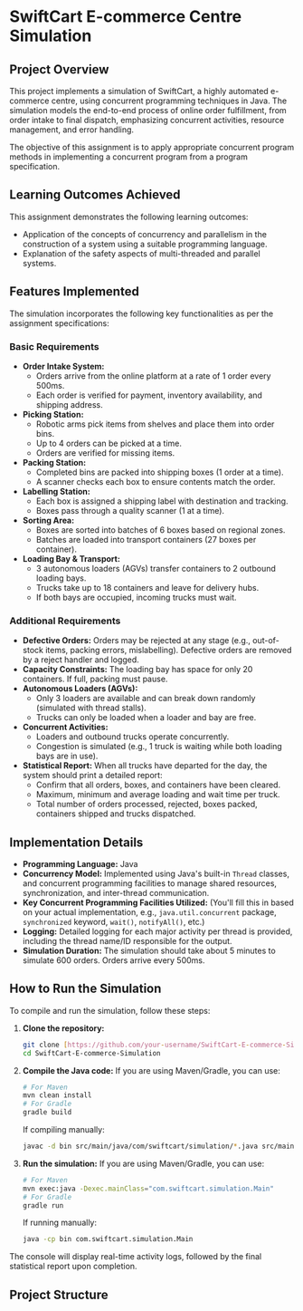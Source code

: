# SwiftCart E-commerce Centre Simulation

## Project Overview

This project implements a simulation of SwiftCart, a highly automated e-commerce centre, using concurrent programming techniques in Java. The simulation models the end-to-end process of online order fulfillment, from order intake to final dispatch, emphasizing concurrent activities, resource management, and error handling.

The objective of this assignment is to apply appropriate concurrent program methods in implementing a concurrent program from a program specification.

## Learning Outcomes Achieved

This assignment demonstrates the following learning outcomes:

* Application of the concepts of concurrency and parallelism in the construction of a system using a suitable programming language.
* Explanation of the safety aspects of multi-threaded and parallel systems.

## Features Implemented

The simulation incorporates the following key functionalities as per the assignment specifications:

### Basic Requirements

* **Order Intake System:**
    * Orders arrive from the online platform at a rate of 1 order every 500ms.
    * Each order is verified for payment, inventory availability, and shipping address.
* **Picking Station:**
    * Robotic arms pick items from shelves and place them into order bins.
    * Up to 4 orders can be picked at a time.
    * Orders are verified for missing items.
* **Packing Station:**
    * Completed bins are packed into shipping boxes (1 order at a time).
    * A scanner checks each box to ensure contents match the order.
* **Labelling Station:**
    * Each box is assigned a shipping label with destination and tracking.
    * Boxes pass through a quality scanner (1 at a time).
* **Sorting Area:**
    * Boxes are sorted into batches of 6 boxes based on regional zones.
    * Batches are loaded into transport containers (27 boxes per container).
* **Loading Bay & Transport:**
    * 3 autonomous loaders (AGVs) transfer containers to 2 outbound loading bays.
    * Trucks take up to 18 containers and leave for delivery hubs.
    * If both bays are occupied, incoming trucks must wait.

### Additional Requirements

* **Defective Orders:** Orders may be rejected at any stage (e.g., out-of-stock items, packing errors, mislabelling). Defective orders are removed by a reject handler and logged.
* **Capacity Constraints:** The loading bay has space for only 20 containers. If full, packing must pause.
* **Autonomous Loaders (AGVs):**
    * Only 3 loaders are available and can break down randomly (simulated with thread stalls).
    * Trucks can only be loaded when a loader and bay are free.
* **Concurrent Activities:**
    * Loaders and outbound trucks operate concurrently.
    * Congestion is simulated (e.g., 1 truck is waiting while both loading bays are in use).
* **Statistical Report:** When all trucks have departed for the day, the system should print a detailed report:
    * Confirm that all orders, boxes, and containers have been cleared.
    * Maximum, minimum and average loading and wait time per truck.
    * Total number of orders processed, rejected, boxes packed, containers shipped and trucks dispatched.

## Implementation Details

* **Programming Language:** Java
* **Concurrency Model:** Implemented using Java's built-in `Thread` classes, and concurrent programming facilities to manage shared resources, synchronization, and inter-thread communication.
* **Key Concurrent Programming Facilities Utilized:** (You'll fill this in based on your actual implementation, e.g., `java.util.concurrent` package, `synchronized` keyword, `wait()`, `notifyAll()`, etc.)
* **Logging:** Detailed logging for each major activity per thread is provided, including the thread name/ID responsible for the output.
* **Simulation Duration:** The simulation should take about 5 minutes to simulate 600 orders. Orders arrive every 500ms.

## How to Run the Simulation

To compile and run the simulation, follow these steps:

1.  **Clone the repository:**
    ```bash
    git clone [https://github.com/your-username/SwiftCart-E-commerce-Simulation.git](https://github.com/your-username/SwiftCart-E-commerce-Simulation.git)
    cd SwiftCart-E-commerce-Simulation
    ```
2.  **Compile the Java code:**
    If you are using Maven/Gradle, you can use:
    ```bash
    # For Maven
    mvn clean install
    # For Gradle
    gradle build
    ```
    If compiling manually:
    ```bash
    javac -d bin src/main/java/com/swiftcart/simulation/*.java src/main/java/com/swiftcart/simulation/util/*.java
    ```
3.  **Run the simulation:**
    If you are using Maven/Gradle, you can use:
    ```bash
    # For Maven
    mvn exec:java -Dexec.mainClass="com.swiftcart.simulation.Main"
    # For Gradle
    gradle run
    ```
    If running manually:
    ```bash
    java -cp bin com.swiftcart.simulation.Main
    ```

The console will display real-time activity logs, followed by the final statistical report upon completion.

## Project Structure
